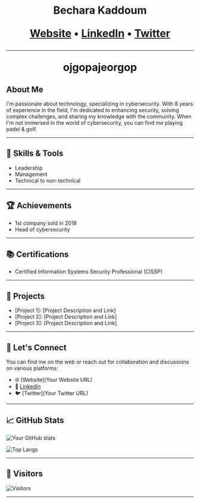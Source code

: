<h1 align="center"> Bechara Kaddoum 
<p align="center">
  <a href="[Your Website URL]">Website</a> •
  <a href="[LinkedIn URL]">LinkedIn</a> •
  <a href="[Twitter URL]">Twitter</a>
</p>


---
ojgopajeorgop

## About Me

I'm passionate about technology, specializing in cybersecurity. With 8 years of experience in the field, I'm dedicated to enhancing security, solving complex challenges, and sharing my knowledge with the community. When I'm not immersed in the world of cybersecurity, you can find me playing padel & golf.

---

## 🧰 Skills & Tools

- Leadership
- Management
- Technical to non-technical

---

## 🏆 Achievements

- 1st company sold in 2018
- Head of cybersecurity 

---

## 📚 Certifications

- Certified Information Systems Security Professional (CISSP)

---

## 🔬 Projects

- [Project 1]: [Project Description and Link]
- [Project 2]: [Project Description and Link]
- [Project 3]: [Project Description and Link]

---

## 📣 Let's Connect

You can find me on the web or reach out for collaboration and discussions on various platforms:

- 🌐 [Website](Your Website URL)
- 💼 [LinkedIn](https://www.linkedin.com/in/becharakaddoum/)
- 🐦 [Twitter](Your Twitter URL)

---

## 📈 GitHub Stats

![Your GitHub stats](https://github-readme-stats.vercel.app/api?username=bkaddoum&show_icons=true)

![Top Langs](https://github-readme-stats.vercel.app/api/top-langs/?username=bkaddoum&layout=compact)

---

## 🌟 Visitors

![Visitors](https://visitor-badge.glitch.me/badge?page_id=bkaddoum.bkaddoum)

---

```markdown
